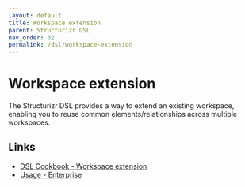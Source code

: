 ```yaml
---
layout: default
title: Workspace extension
parent: Structurizr DSL
nav_order: 32
permalink: /dsl/workspace-extension
---
```


# Workspace extension

The Structurizr DSL provides a way to extend an existing workspace, enabling you to reuse common elements/relationships
across multiple workspaces.

## Links

- [DSL Cookbook - Workspace extension](/dsl/cookbook/workspace-extension/)
- [Usage - Enterprise](/usage/enterprise)